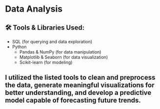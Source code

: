 # Data Analysis
## 🛠️ Tools & Libraries Used:

- SQL (for querying and data exploration)
- Python
  - Pandas & NumPy (for data manipulation)
  - Matplotlib & Seaborn (for data visualization)
  - Scikit-learn (for modeling)

## I utilized the listed tools to clean and preprocess the data, generate meaningful visualizations for better understanding, and develop a predictive model capable of forecasting future trends.

